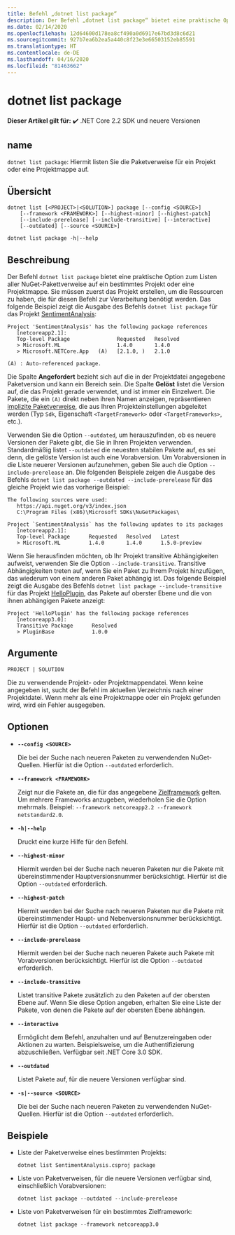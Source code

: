 ```yaml
---
title: Befehl „dotnet list package“
description: Der Befehl „dotnet list package“ bietet eine praktische Option zum Listen von Pakettverweisen auf ein Projekt oder eine Projektmappe.
ms.date: 02/14/2020
ms.openlocfilehash: 12d64600d178ea8cf490a0d6917e67bd3d8c6d21
ms.sourcegitcommit: 927b7ea6b2ea5a440c8f23e3e66503152eb85591
ms.translationtype: HT
ms.contentlocale: de-DE
ms.lasthandoff: 04/16/2020
ms.locfileid: "81463662"
---
```

# <a name="dotnet-list-package"></a>dotnet list package

**Dieser Artikel gilt für:** ✔️ .NET Core 2.2 SDK und neuere Versionen

## <a name="name"></a>name

`dotnet list package`: Hiermit listen Sie die Paketverweise für ein Projekt oder eine Projektmappe auf.

## <a name="synopsis"></a>Übersicht

```dotnetcli
dotnet list [<PROJECT>|<SOLUTION>] package [--config <SOURCE>]
    [--framework <FRAMEWORK>] [--highest-minor] [--highest-patch]
    [--include-prerelease] [--include-transitive] [--interactive]
    [--outdated] [--source <SOURCE>]

dotnet list package -h|--help
```

## <a name="description"></a>Beschreibung

Der Befehl `dotnet list package` bietet eine praktische Option zum Listen aller NuGet-Pakettverweise auf ein bestimmtes Projekt oder eine Projektmappe. Sie müssen zuerst das Projekt erstellen, um die Ressourcen zu haben, die für diesen Befehl zur Verarbeitung benötigt werden. Das folgende Beispiel zeigt die Ausgabe des Befehls `dotnet list package` für das Projekt [SentimentAnalysis](https://github.com/dotnet/samples/tree/master/machine-learning/tutorials/SentimentAnalysis):

```output
Project 'SentimentAnalysis' has the following package references
   [netcoreapp2.1]:
   Top-level Package               Requested   Resolved
   > Microsoft.ML                  1.4.0       1.4.0
   > Microsoft.NETCore.App   (A)   [2.1.0, )   2.1.0

(A) : Auto-referenced package.
```

Die Spalte **Angefordert** bezieht sich auf die in der Projektdatei angegebene Paketversion und kann ein Bereich sein. Die Spalte **Gelöst** listet die Version auf, die das Projekt gerade verwendet, und ist immer ein Einzelwert. Die Pakete, die ein `(A)` direkt neben ihren Namen anzeigen, repräsentieren [implizite Paketverweise](csproj.md#implicit-package-references), die aus Ihren Projekteinstellungen abgeleitet werden (Typ `Sdk`, Eigenschaft `<TargetFramework>` oder `<TargetFrameworks>`, etc.).

Verwenden Sie die Option `--outdated`, um herauszufinden, ob es neuere Versionen der Pakete gibt, die Sie in Ihren Projekten verwenden. Standardmäßig listet `--outdated` die neuesten stabilen Pakete auf, es sei denn, die gelöste Version ist auch eine Vorabversion. Um Vorabversionen in die Liste neuerer Versionen aufzunehmen, geben Sie auch die Option `--include-prerelease` an. Die folgenden Beispiele zeigen die Ausgabe des Befehls `dotnet list package --outdated --include-prerelease` für das gleiche Projekt wie das vorherige Beispiel:

```output
The following sources were used:
   https://api.nuget.org/v3/index.json
   C:\Program Files (x86)\Microsoft SDKs\NuGetPackages\

Project `SentimentAnalysis` has the following updates to its packages
   [netcoreapp2.1]:
   Top-level Package      Requested   Resolved   Latest
   > Microsoft.ML         1.4.0       1.4.0      1.5.0-preview
```

Wenn Sie herausfinden möchten, ob Ihr Projekt transitive Abhängigkeiten aufweist, verwenden Sie die Option `--include-transitive`. Transitive Abhängigkeiten treten auf, wenn Sie ein Paket zu Ihrem Projekt hinzufügen, das wiederum von einem anderen Paket abhängig ist. Das folgende Beispiel zeigt die Ausgabe des Befehls `dotnet list package --include-transitive` für das Projekt [HelloPlugin](https://github.com/dotnet/samples/tree/master/core/extensions/AppWithPlugin/HelloPlugin), das Pakete auf oberster Ebene und die von ihnen abhängigen Pakete anzeigt:

```output
Project 'HelloPlugin' has the following package references
   [netcoreapp3.0]:
   Transitive Package      Resolved
   > PluginBase            1.0.0
```

## <a name="arguments"></a>Argumente

`PROJECT | SOLUTION`

Die zu verwendende Projekt- oder Projektmappendatei. Wenn keine angegeben ist, sucht der Befehl im aktuellen Verzeichnis nach einer Projektdatei. Wenn mehr als eine Projektmappe oder ein Projekt gefunden wird, wird ein Fehler ausgegeben.

## <a name="options"></a>Optionen

- **`--config <SOURCE>`**

  Die bei der Suche nach neueren Paketen zu verwendenden NuGet-Quellen. Hierfür ist die Option `--outdated` erforderlich.

- **`--framework <FRAMEWORK>`**

  Zeigt nur die Pakete an, die für das angegebene [Zielframework](../../standard/frameworks.md) gelten. Um mehrere Frameworks anzugeben, wiederholen Sie die Option mehrmals. Beispiel: `--framework netcoreapp2.2 --framework netstandard2.0`.

- **`-h|--help`**

  Druckt eine kurze Hilfe für den Befehl.

- **`--highest-minor`**

  Hiermit werden bei der Suche nach neueren Paketen nur die Pakete mit übereinstimmender Hauptversionsnummer berücksichtigt. Hierfür ist die Option `--outdated` erforderlich.

- **`--highest-patch`**

  Hiermit werden bei der Suche nach neueren Paketen nur die Pakete mit übereinstimmender Haupt- und Nebenversionsnummer berücksichtigt. Hierfür ist die Option `--outdated` erforderlich.

- **`--include-prerelease`**

  Hiermit werden bei der Suche nach neueren Pakete auch Pakete mit Vorabversionen berücksichtigt. Hierfür ist die Option `--outdated` erforderlich.

- **`--include-transitive`**

  Listet transitive Pakete zusätzlich zu den Paketen auf der obersten Ebene auf. Wenn Sie diese Option angeben, erhalten Sie eine Liste der Pakete, von denen die Pakete auf der obersten Ebene abhängen.

- **`--interactive`**

  Ermöglicht dem Befehl, anzuhalten und auf Benutzereingaben oder Aktionen zu warten. Beispielsweise, um die Authentifizierung abzuschließen. Verfügbar seit .NET Core 3.0 SDK.

- **`--outdated`**

  Listet Pakete auf, für die neuere Versionen verfügbar sind.

- **`-s|--source <SOURCE>`**

  Die bei der Suche nach neueren Paketen zu verwendenden NuGet-Quellen. Hierfür ist die Option `--outdated` erforderlich.

## <a name="examples"></a>Beispiele

- Liste der Paketverweise eines bestimmten Projekts:

  ```dotnetcli
  dotnet list SentimentAnalysis.csproj package
  ```

- Liste von Paketverweisen, für die neuere Versionen verfügbar sind, einschließlich Vorabversionen:

  ```dotnetcli
  dotnet list package --outdated --include-prerelease
  ```

- Liste von Paketverweisen für ein bestimmtes Zielframework:

  ```dotnetcli
  dotnet list package --framework netcoreapp3.0
  ```
